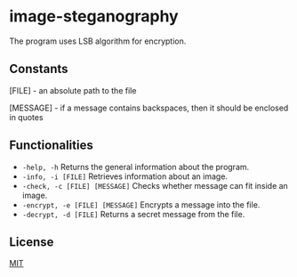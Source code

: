 # image-steganography
The program uses LSB algorithm for encryption.

## Constants
[FILE] - an absolute path to the file

[MESSAGE] - if a message contains backspaces, then it should be enclosed in quotes

## Functionalities
* `-help, -h` Returns the general information about the program.
* `-info, -i [FILE]` Retrieves information about an image.
* `-check, -c [FILE] [MESSAGE]` Checks whether message can fit inside an image.
* `-encrypt, -e [FILE] [MESSAGE]` Encrypts a message into the file.
* `-decrypt, -d [FILE]` Returns a secret message from the file.

## License
[MIT](https://choosealicense.com/licenses/mit/)
